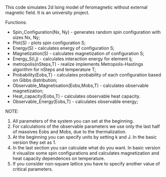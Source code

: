 This code simulates 2d Ising model of feromagnetic without external magnetic field. It is an university project.

Functions:
- Spin_Configuration(Nx, Ny) - generates random spin configuration with sizes Nx, Ny;
- Plot(S) - plots spin configuration S;
- Energy(S) - calculates energy of configuration S;
- Magnetization(S) - calculates magnetization of configuration S;
- Energy_S(i,j) - calculates interaction energy for element ij;
- metropolis(nSteps,T) - realize implements Metropolis-Hastings algorithm for nSteps and temperature T;
- Probability(Eobs,T) - calculates probability of each configuration based on Gibbs distribution;
- Observable_Magnetisation(Eobs,Mobs,T) - calculates observable magnetization;
- Heat_capacity(Eobs,T) - calculates observable heat capacity.
- Observable_Energy(Eobs,T) - calculates observable energy;

NOTE:
1) All parameters of the system you can set at the beginning.
2) For calculations of the observable parameters we use only the last half of massives Eobs and Mobs, due to the thermalization.
3) At the beginning you can specify units by setting k and J. In the basic version they set as 1.
4) In the last section you can calculate what do you want. In basic version it visualize some spin configurations and calculates magnetization and heat capacity dependences on temperature.
5) If you consider non-square lattice you have to specify another value of critical parameters.
